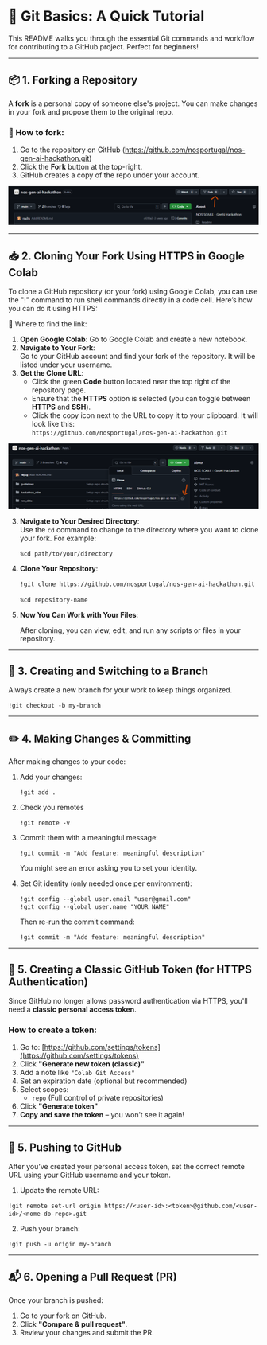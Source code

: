 # 🌱 Git Basics: A Quick Tutorial

This README walks you through the essential Git commands and workflow for contributing to a GitHub project. Perfect for beginners!

---

## 📦 1. Forking a Repository

A **fork** is a personal copy of someone else's project. You can make changes in your fork and propose them to the original repo.

### 🔧 How to fork:

1. Go to the repository on GitHub (https://github.com/nosportugal/nos-gen-ai-hackathon.git)
2. Click the **Fork** button at the top-right.
3. GitHub creates a copy of the repo under your account.

![My Feature](images/fork.png)

---

## 📥 2. Cloning Your Fork Using HTTPS in Google Colab

To clone a GitHub repository (or your fork) using Google Colab, you can use the "!" command to run shell commands directly in a code cell. Here’s how you can do it using HTTPS:

🔗 Where to find the link:
1. **Open Google Colab**:
    Go to Google Colab and create a new notebook.
2. **Navigate to Your Fork**:  
   Go to your GitHub account and find your fork of the repository. It will be listed under your username.
2. **Get the Clone URL**:  
   - Click the green **Code** button located near the top right of the repository page.
   - Ensure that the **HTTPS** option is selected (you can toggle between **HTTPS** and **SSH**).
   - Click the copy icon next to the URL to copy it to your clipboard. It will look like this:  
     `https://github.com/nosportugal/nos-gen-ai-hackathon.git`

![My Feature](images/clone.png)

3. **Navigate to Your Desired Directory**:  
   Use the `cd` command to change to the directory where you want to clone your fork. For example:
   ```
   %cd path/to/your/directory
    ```
4. **Clone Your Repository**:
    ```
    !git clone https://github.com/nosportugal/nos-gen-ai-hackathon.git

    %cd repository-name
    ```
5. **Now You Can Work with Your Files**:

    After cloning, you can view, edit, and run any scripts or files in your repository.

---

## 🌿 3. Creating and Switching to a Branch

Always create a new branch for your work to keep things organized.

```
!git checkout -b my-branch
```

---

## ✏️ 4. Making Changes & Committing

After making changes to your code:

1. Add your changes:
    ```
    !git add .
    ```
2. Check you remotes
    ```
    !git remote -v
    ```
2. Commit them with a meaningful message:
    ```
    !git commit -m "Add feature: meaningful description"
    ```
    You might see an error asking you to set your identity.
3.  Set Git identity (only needed once per environment):
    ```
    !git config --global user.email "user@gmail.com"
    !git config --global user.name "YOUR NAME"
    ```
    
    Then re-run the commit command:
    ```
    !git commit -m "Add feature: meaningful description"
    ```

---
## 🔐 5. Creating a Classic GitHub Token (for HTTPS Authentication)

Since GitHub no longer allows password authentication via HTTPS, you'll need a **classic personal access token**.

### How to create a token:

1. Go to: [https://github.com/settings/tokens](https://github.com/settings/tokens)
2. Click **"Generate new token (classic)"**
3. Add a note like `"Colab Git Access"`
4. Set an expiration date (optional but recommended)
5. Select scopes:
   - `repo` (Full control of private repositories)
6. Click **"Generate token"**
7. **Copy and save the token** – you won’t see it again!

---

## 🚀 5. Pushing to GitHub

After you’ve created your personal access token, set the correct remote URL using your GitHub username and your token.

1. Update the remote URL:

```
!git remote set-url origin https://<user-id>:<token>@github.com/<user-id>/<nome-do-repo>.git
```
2. Push your branch:
```
!git push -u origin my-branch
```

---

## 📬 6. Opening a Pull Request (PR)

Once your branch is pushed:

1. Go to your fork on GitHub.
2. Click **"Compare & pull request"**.
3. Review your changes and submit the PR.
